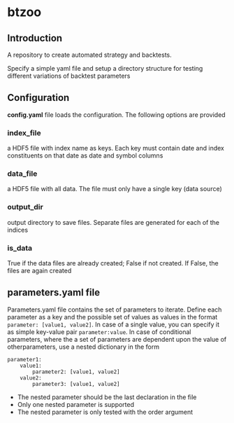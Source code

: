 # btzoo

## Introduction

A repository to create automated strategy and backtests.

Specify a simple yaml file and setup a directory structure for
testing different variations of backtest parameters

## Configuration

**config.yaml** file loads the configuration. The following options are
provided

### index_file
a HDF5 file with index name as keys. Each key must contain date and
index constituents on that date as date and symbol columns

### data_file
a HDF5 file with all data. The file must only have a single key 
(data source)

### output_dir
output directory to save files.
Separate files are generated for each of the indices

### is_data
True if the data files are already created; False if not created.
If False, the files are again created

## parameters.yaml file

Parameters.yaml file contains the set of parameters to iterate.
Define each parameter as a key and the possible set of values as
values in the format `parameter: [value1, value2]`.
In case of a single value, you can specify it as simple key-value
pair `parameter:value`.
In case of conditional parameters, where the a set of parameters are 
dependent upon the value of otherparameters, use a nested dictionary 
in the form
```
parameter1:
	value1:
		parameter2: [value1, value2]
	value2:
		parameter3: [value1, value2]
```
* The nested parameter should be the last declaration in the file
* Only one nested parameter is supported
* The nested parameter is only tested with the order argument


